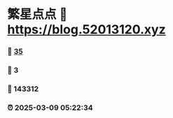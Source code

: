 # 繁星点点 :link: https://blog.52013120.xyz 
### :page_facing_up: [35](https://blog.52013120.xyz/tag.html) 
### :speech_balloon: 3 
### :hibiscus: 143312 
### :alarm_clock: 2025-03-09 05:22:34 
